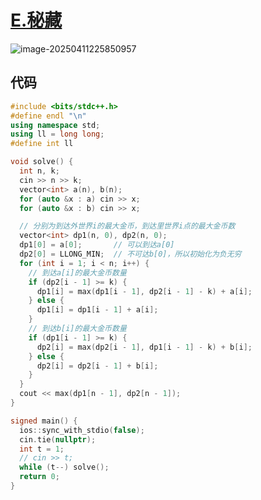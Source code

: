 # [E.秘藏](https://ac.nowcoder.com/acm/contest/106318/E)

![image-20250411225850957](https://gitee.com/chen-houchao/images/raw/master/202504112258056.png)

## 代码

```cpp
#include <bits/stdc++.h>
#define endl "\n"
using namespace std;
using ll = long long;
#define int ll

void solve() {
  int n, k;
  cin >> n >> k;
  vector<int> a(n), b(n);
  for (auto &x : a) cin >> x;
  for (auto &x : b) cin >> x;

  // 分别为到达外世界i的最大金币，到达里世界i点的最大金币数
  vector<int> dp1(n, 0), dp2(n, 0);
  dp1[0] = a[0];       // 可以到达a[0]
  dp2[0] = LLONG_MIN;  // 不可达b[0]，所以初始化为负无穷
  for (int i = 1; i < n; i++) {
    // 到达a[i]的最大金币数量
    if (dp2[i - 1] >= k) {
      dp1[i] = max(dp1[i - 1], dp2[i - 1] - k) + a[i];
    } else {
      dp1[i] = dp1[i - 1] + a[i];
    }
    // 到达b[i]的最大金币数量
    if (dp1[i - 1] >= k) {
      dp2[i] = max(dp2[i - 1], dp1[i - 1] - k) + b[i];
    } else {
      dp2[i] = dp2[i - 1] + b[i];
    }
  }
  cout << max(dp1[n - 1], dp2[n - 1]);
}

signed main() {
  ios::sync_with_stdio(false);
  cin.tie(nullptr);
  int t = 1;
  // cin >> t;
  while (t--) solve();
  return 0;
}
```

